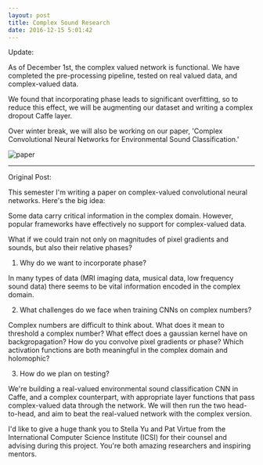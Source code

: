 ```yaml
---
layout: post
title: Complex Sound Research
date: 2016-12-15 5:01:42
---
```


Update:

As of December 1st, the complex valued network is functional. We have completed the pre-processing pipeline, tested on real valued data, and complex-valued data. 

We found that incorporating phase leads to significant overfitting, so to reduce this effect, we will be augmenting our dataset and writing a complex dropout Caffe layer.

Over winter break, we will also be working on our paper, 'Complex Convolutional Neural Networks for Environmental Sound Classification.'

![paper](https://raw.githubusercontent.com/rileyedmunds/rileyedmunds.github.io/master/images/paper.png)


---

Original Post:

This semester I'm writing a paper on complex-valued convolutional neural networks. Here's the big idea:

Some data carry critical information in the complex domain. However, popular frameworks have effectively no support for complex-valued data.

What if we could train not only on magnitudes of pixel gradients and sounds, but also their relative phases?


1. Why do we want to incorporate phase?

In many types of data (MRI imaging data, musical data, low frequency sound data) there seems to be vital information encoded in the complex domain.

2. What challenges do we face when training CNNs on complex numbers?

Complex numbers are difficult to think about. What does it mean to threshold a complex number? What effect does a gaussian kernel have on backgropagation? How do you convolve pixel gradients or phase? Which activation functions are both meaningful in the complex domain and holomophic?

3. How do we plan on testing?

We're building a real-valued environmental sound classification CNN in Caffe, and a complex counterpart, with appropriate layer functions that pass complex-valued data through the network. We will then run the two head-to-head, and aim to beat the real-valued network with the complex version.

I'd like to give a huge thank you to Stella Yu and Pat Virtue from the International Computer Science Institute (ICSI) for their counsel and advising during this project. You're both amazing researchers and inspiring mentors.




